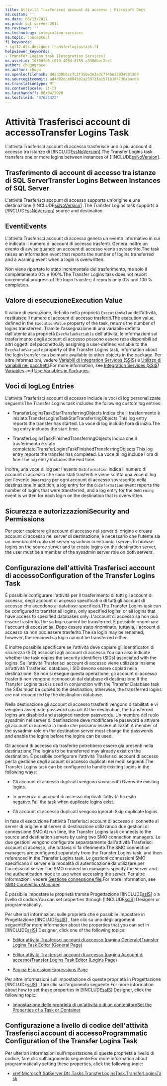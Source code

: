 ```yaml
---
title: Attività Trasferisci account di accesso | Microsoft Docs
ms.custom: ''
ms.date: 06/13/2017
ms.prod: sql-server-2014
ms.reviewer: ''
ms.technology: integration-services
ms.topic: conceptual
f1_keywords:
- sql12.dts.designer.transferloginstask.f1
helpviewer_keywords:
- Transfer Logins task [Integration Services]
ms.assetid: 1df60fd6-c019-405d-8155-c330dbac2cc1
author: chugugrace
ms.author: chugu
ms.openlocfilehash: d42d39b6cc7c2f350e3e3adc774be23934981369
ms.sourcegitcommit: ad4d92dce894592a259721a1571b1d8736abacdb
ms.translationtype: MT
ms.contentlocale: it-IT
ms.lasthandoff: 08/04/2020
ms.locfileid: "87623422"
---
```

# <a name="transfer-logins-task"></a><span data-ttu-id="27b6b-102">Attività Trasferisci account di accesso</span><span class="sxs-lookup"><span data-stu-id="27b6b-102">Transfer Logins Task</span></span>
  <span data-ttu-id="27b6b-103">L'attività Trasferisci account di accesso trasferisce uno o più account di accesso tra istanze di [!INCLUDE[ssNoVersion](../../includes/ssnoversion-md.md)].</span><span class="sxs-lookup"><span data-stu-id="27b6b-103">The Transfer Logins task transfers one or more logins between instances of [!INCLUDE[ssNoVersion](../../includes/ssnoversion-md.md)].</span></span>  
  
## <a name="transfer-logins-between-instances-of-sql-server"></a><span data-ttu-id="27b6b-104">Trasferimento di account di accesso tra istanze di SQL Server</span><span class="sxs-lookup"><span data-stu-id="27b6b-104">Transfer Logins Between Instances of SQL Server</span></span>  
 <span data-ttu-id="27b6b-105">L'attività Trasferisci account di accesso supporta un'origine e una destinazione [!INCLUDE[ssNoVersion](../../includes/ssnoversion-md.md)] .</span><span class="sxs-lookup"><span data-stu-id="27b6b-105">The Transfer Logins task supports a [!INCLUDE[ssNoVersion](../../includes/ssnoversion-md.md)] source and destination.</span></span>  
  
## <a name="events"></a><span data-ttu-id="27b6b-106">Eventi</span><span class="sxs-lookup"><span data-stu-id="27b6b-106">Events</span></span>  
 <span data-ttu-id="27b6b-107">L'attività Trasferisci account di accesso genera un evento informativo in cui è indicato il numero di account di accesso trasferiti. Genera inoltre un evento di avviso quando un account di accesso viene sovrascritto.</span><span class="sxs-lookup"><span data-stu-id="27b6b-107">The task raises an information event that reports the number of logins transferred and a warning event when a login is overwritten.</span></span>  
  
 <span data-ttu-id="27b6b-108">Non viene riportato lo stato incrementale del trasferimento, ma solo il completamento 0% e 100%.</span><span class="sxs-lookup"><span data-stu-id="27b6b-108">The Transfer Logins task does not report incremental progress of the login transfer; it reports only 0% and 100 % completion.</span></span>  
  
## <a name="execution-value"></a><span data-ttu-id="27b6b-109">Valore di esecuzione</span><span class="sxs-lookup"><span data-stu-id="27b6b-109">Execution Value</span></span>  
 <span data-ttu-id="27b6b-110">Il valore di esecuzione, definito nella proprietà `ExecutionValue` dell'attività, restituisce il numero di account di accesso trasferiti.</span><span class="sxs-lookup"><span data-stu-id="27b6b-110">The execution value, defined in the `ExecutionValue` property of the task, returns the number of logins transferred.</span></span> <span data-ttu-id="27b6b-111">Tramite l'assegnazione di una variabile definita dall'utente alla proprietà `ExecValueVariable` dell'attività, le informazioni sul trasferimento degli account di accesso possono essere rese disponibili ad altri oggetti del pacchetto.</span><span class="sxs-lookup"><span data-stu-id="27b6b-111">By assigning a user-defined variable to the `ExecValueVariable` property of the Transfer Logins task, information about the login transfer can be made available to other objects in the package.</span></span> <span data-ttu-id="27b6b-112">Per altre informazioni, vedere [Variabili di Integration Services &#40;SSIS&#41;](../integration-services-ssis-variables.md) e [Utilizzo di variabili nei pacchetti](../use-variables-in-packages.md).</span><span class="sxs-lookup"><span data-stu-id="27b6b-112">For more information, see [Integration Services &#40;SSIS&#41; Variables](../integration-services-ssis-variables.md) and [Use Variables in Packages](../use-variables-in-packages.md).</span></span>  
  
## <a name="log-entries"></a><span data-ttu-id="27b6b-113">Voci di log</span><span class="sxs-lookup"><span data-stu-id="27b6b-113">Log Entries</span></span>  
 <span data-ttu-id="27b6b-114">L'attività Trasferisci account di accesso include le voci di log personalizzate seguenti:</span><span class="sxs-lookup"><span data-stu-id="27b6b-114">The Transfer Logins task includes the following custom log entries:</span></span>  
  
-   <span data-ttu-id="27b6b-115">TransferLoginsTaskStarTransferringObjects    Indica che il trasferimento è iniziato.</span><span class="sxs-lookup"><span data-stu-id="27b6b-115">TransferLoginsTaskStarTransferringObjects    This log entry reports the transfer has started.</span></span> <span data-ttu-id="27b6b-116">La voce di log include l'ora di inizio.</span><span class="sxs-lookup"><span data-stu-id="27b6b-116">The log entry includes the start time.</span></span>  
  
-   <span data-ttu-id="27b6b-117">TransferLoginsTaskFinishedTransferringObjects   Indica che il trasferimento è stato completato.</span><span class="sxs-lookup"><span data-stu-id="27b6b-117">TransferLoginsTaskFinishedTransferringObjects   This log entry reports the transfer has completed.</span></span> <span data-ttu-id="27b6b-118">La voce di log include l'ora di fine.</span><span class="sxs-lookup"><span data-stu-id="27b6b-118">The log entry includes the end time.</span></span>  
  
 <span data-ttu-id="27b6b-119">Inoltre, una voce di log per l'evento `OnInformation` indica il numero di account di accesso che sono stati trasferiti e viene scritta una voce di log per l'evento `OnWarning` per ogni account di accesso sovrascritto nella destinazione.</span><span class="sxs-lookup"><span data-stu-id="27b6b-119">In addition, a log entry for the `OnInformation` event reports the number of logins that were transferred, and a log entry for the `OnWarning` event is written for each login on the destination that is overwritten.</span></span>  
  
## <a name="security-and-permissions"></a><span data-ttu-id="27b6b-120">Sicurezza e autorizzazioni</span><span class="sxs-lookup"><span data-stu-id="27b6b-120">Security and Permissions</span></span>  
 <span data-ttu-id="27b6b-121">Per poter esplorare gli account di accesso nel server di origine e creare account di accesso nel server di destinazione, è necessario che l'utente sia un membro del ruolo del server sysadmin in entrambi i server.</span><span class="sxs-lookup"><span data-stu-id="27b6b-121">To browse logins on the source server and to create logins on the destination server, the user must be a member of the sysadmin server role on both servers.</span></span>  
  
## <a name="configuration-of-the-transfer-logins-task"></a><span data-ttu-id="27b6b-122">Configurazione dell'attività Trasferisci account di accesso</span><span class="sxs-lookup"><span data-stu-id="27b6b-122">Configuration of the Transfer Logins Task</span></span>  
 <span data-ttu-id="27b6b-123">È possibile configurare l'attività per il trasferimento di tutti gli account di accesso, degli account di accesso specificati o di tutti gli account di accesso che accedono ai database specificati.</span><span class="sxs-lookup"><span data-stu-id="27b6b-123">The Transfer Logins task can be configured to transfer all logins, only specified logins, or all logins that have access to specified databases only.</span></span> <span data-ttu-id="27b6b-124">L'account di accesso sa non può essere trasferito.</span><span class="sxs-lookup"><span data-stu-id="27b6b-124">The sa login cannot be transferred.</span></span> <span data-ttu-id="27b6b-125">È possibile rinominare l'account di accesso sa. Dopo essere stato rinominato, tuttavia, l'account di accesso sa non può essere trasferito.</span><span class="sxs-lookup"><span data-stu-id="27b6b-125">The sa login may be renamed; however, the renamed sa login cannot be transferred either.</span></span>  
  
 <span data-ttu-id="27b6b-126">È inoltre possibile specificare se l'attività deve copiare gli identificatori di sicurezza (SID) associati agli account di accesso.</span><span class="sxs-lookup"><span data-stu-id="27b6b-126">You can also indicate whether the task copies the security identifiers (SIDs) associated with the logins.</span></span> <span data-ttu-id="27b6b-127">Se l'attività Trasferisci account di accesso viene utilizzata insieme all'attività Trasferisci database, i SID devono essere copiati nella destinazione. Se non si esegue questa operazione, gli account di accesso trasferiti non vengono riconosciuti dal database di destinazione.</span><span class="sxs-lookup"><span data-stu-id="27b6b-127">If the Transfer Logins task is used in conjunction with the Transfer Database task the SIDs must be copied to the destination; otherwise, the transferred logins are not recognized by the destination database.</span></span>  
  
 <span data-ttu-id="27b6b-128">Nella destinazione gli account di accesso trasferiti vengono disabilitati e vi vengono assegnate password casuali.</span><span class="sxs-lookup"><span data-stu-id="27b6b-128">At the destination, the transferred logins are disabled and assigned random passwords.</span></span> <span data-ttu-id="27b6b-129">Un membro del ruolo sysadmin nel server di destinazione deve modificare le password e attivare gli account di accesso in modo che possano essere utilizzati.</span><span class="sxs-lookup"><span data-stu-id="27b6b-129">A member of the sysadmin role on the destination server must change the passwords and enable the logins before the logins can be used.</span></span>  
  
 <span data-ttu-id="27b6b-130">Gli account di accesso da trasferire potrebbero essere già presenti nella destinazione.</span><span class="sxs-lookup"><span data-stu-id="27b6b-130">The logins to be transferred may already exist on the destination.</span></span> <span data-ttu-id="27b6b-131">È possibile configurare l'attività Trasferisci account di accesso per la gestione degli account di accesso duplicati nei modi seguenti:</span><span class="sxs-lookup"><span data-stu-id="27b6b-131">The Transfer Logins task can be configured to handle existing logins in the following ways:</span></span>  
  
-   <span data-ttu-id="27b6b-132">Gli account di accesso duplicati vengono sovrascritti.</span><span class="sxs-lookup"><span data-stu-id="27b6b-132">Overwrite existing logins.</span></span>  
  
-   <span data-ttu-id="27b6b-133">In presenza di account di accesso duplicati l'attività ha esito negativo.</span><span class="sxs-lookup"><span data-stu-id="27b6b-133">Fail the task when duplicate logins exist.</span></span>  
  
-   <span data-ttu-id="27b6b-134">Gli account di accesso duplicati vengono ignorati.</span><span class="sxs-lookup"><span data-stu-id="27b6b-134">Skip duplicate logins.</span></span>  
  
 <span data-ttu-id="27b6b-135">In fase di esecuzione l'attività Trasferisci account di accesso si connette al server di origine e al server di destinazione utilizzando due gestioni di connessione SMO.</span><span class="sxs-lookup"><span data-stu-id="27b6b-135">At run time, the Transfer Logins task connects to the source and destination servers by using two SMO connection managers.</span></span> <span data-ttu-id="27b6b-136">Le due gestioni vengono configurate separatamente dall'attività Trasferisci account di accesso, che tuttavia vi fa riferimento.</span><span class="sxs-lookup"><span data-stu-id="27b6b-136">The SMO connection managers are configured separately from the Transfer Logins task, and then referenced in the Transfer Logins task.</span></span> <span data-ttu-id="27b6b-137">Le gestioni connessioni SMO specificano il server e la modalità di autenticazione da utilizzare per l'accesso al server.</span><span class="sxs-lookup"><span data-stu-id="27b6b-137">The SMO connection managers specify the server and the authentication mode to use when accessing the server.</span></span> <span data-ttu-id="27b6b-138">Per altre informazioni, vedere [Gestione connessione file](../connection-manager/smo-connection-manager.md).</span><span class="sxs-lookup"><span data-stu-id="27b6b-138">For more information, see [SMO Connection Manager](../connection-manager/smo-connection-manager.md).</span></span>  
  
 <span data-ttu-id="27b6b-139">È possibile impostare le proprietà tramite Progettazione [!INCLUDE[ssIS](../../includes/ssis-md.md)] o a livello di codice.</span><span class="sxs-lookup"><span data-stu-id="27b6b-139">You can set properties through [!INCLUDE[ssIS](../../includes/ssis-md.md)] Designer or programmatically.</span></span>  
  
 <span data-ttu-id="27b6b-140">Per ulteriori informazioni sulle proprietà che è possibile impostare in Progettazione [!INCLUDE[ssIS](../../includes/ssis-md.md)] , fare clic su uno degli argomenti seguenti:</span><span class="sxs-lookup"><span data-stu-id="27b6b-140">For more information about the properties that you can set in [!INCLUDE[ssIS](../../includes/ssis-md.md)] Designer, click one of the following topics:</span></span>  
  
-   [<span data-ttu-id="27b6b-141">Editor attività Trasferisci account di accesso &#40;pagina Generale&#41;</span><span class="sxs-lookup"><span data-stu-id="27b6b-141">Transfer Logins Task Editor &#40;General Page&#41;</span></span>](../general-page-of-integration-services-designers-options.md)  
  
-   [<span data-ttu-id="27b6b-142">Editor attività Trasferisci account di accesso &#40;pagina Account di accesso&#41;</span><span class="sxs-lookup"><span data-stu-id="27b6b-142">Transfer Logins Task Editor &#40;Logins Page&#41;</span></span>](../transfer-logins-task-editor-logins-page.md)  
  
-   [<span data-ttu-id="27b6b-143">Pagina Espressioni</span><span class="sxs-lookup"><span data-stu-id="27b6b-143">Expressions Page</span></span>](../expressions/expressions-page.md)  
  
 <span data-ttu-id="27b6b-144">Per altre informazioni sull'impostazione di queste proprietà in Progettazione [!INCLUDE[ssIS](../../includes/ssis-md.md)] , fare clic sull'argomento seguente:</span><span class="sxs-lookup"><span data-stu-id="27b6b-144">For more information about how to set these properties in [!INCLUDE[ssIS](../../includes/ssis-md.md)] Designer, click the following topic:</span></span>  
  
-   [<span data-ttu-id="27b6b-145">Impostazione delle proprietà di un'attività o di un contenitore</span><span class="sxs-lookup"><span data-stu-id="27b6b-145">Set the Properties of a Task or Container</span></span>](../set-the-properties-of-a-task-or-container.md)  
  
## <a name="programmatic-configuration-of-the-transfer-logins-task"></a><span data-ttu-id="27b6b-146">Configurazione a livello di codice dell'attività Trasferisci account di accesso</span><span class="sxs-lookup"><span data-stu-id="27b6b-146">Programmatic Configuration of the Transfer Logins Task</span></span>  
 <span data-ttu-id="27b6b-147">Per ulteriori informazioni sull'impostazione di queste proprietà a livello di codice, fare clic sull'argomento seguente:</span><span class="sxs-lookup"><span data-stu-id="27b6b-147">For more information about programmatically setting these properties, click the following topic:</span></span>  
  
-   <xref:Microsoft.SqlServer.Dts.Tasks.TransferLoginsTask.TransferLoginsTask>  
  
  
